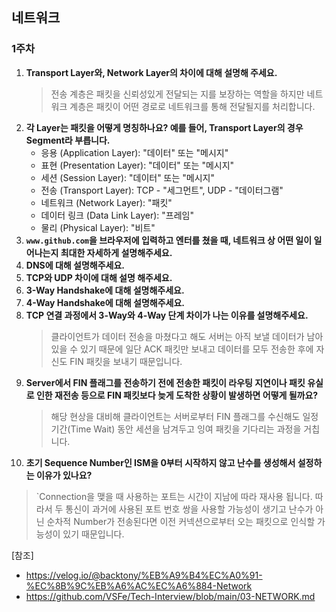 ## 네트워크 

### 1주차
1. **Transport Layer와, Network Layer의 차이에 대해 설명해 주세요.**
   > 전송 계층은 패킷을 신뢰성있게 전달되는 지를 보장하는 역할을 하지만 네트워크 계층은 패킷이 어떤 경로로 네트워크를 통해 전달될지를 처리합니다.
2. **각 Layer는 패킷을 어떻게 명칭하나요? 예를 들어, Transport Layer의 경우 Segment라 부릅니다.**
   - 응용 (Application Layer): "데이터" 또는 "메시지"
   - 표현 (Presentation Layer): "데이터" 또는 "메시지"
   - 세션 (Session Layer): "데이터" 또는 "메시지"
   - 전송 (Transport Layer): TCP - "세그먼트", UDP - "데이터그램"
   - 네트워크 (Network Layer): "패킷"
   - 데이터 링크 (Data Link Layer): "프레임"
   - 물리 (Physical Layer): "비트"
3. **`www.github.com`을 브라우저에 입력하고 엔터를 쳤을 때, 네트워크 상 어떤 일이 일어나는지 최대한 자세하게 설명해주세요.**
4. **DNS에 대해 설명해주세요.**
5. **TCP와 UDP 차이에 대해 설명 해주세요.**
6. **3-Way Handshake에 대해 설명해주세요.**
7. **4-Way Handshake에 대해 설명해주세요.**
8. **TCP 연결 과정에서 3-Way와 4-Way 단계 차이가 나는 이유를 설명해주세요.**
   > 클라이언트가 데이터 전송을 마쳤다고 해도 서버는 아직 보낼 데이터가 남아 있을 수 있기 때문에 일단 ACK 패킷만 보내고 데이터를 모두 전송한 후에 자신도 FIN 패킷을 보내기 때문입니다.
9. **Server에서 FIN 플래그를 전송하기 전에 전송한 패킷이 라우팅 지연이나 패킷 유실로 인한 재전송 등으로 FIN 패킷보다 늦게 도착한 상황이 발생하면 어떻게 될까요?**
   > 해당 현상을 대비해 클라이언트는 서버로부터 FIN 플래그를 수신해도 일정 기간(Time Wait) 동안 세션을 남겨두고 잉여 패킷을 기다리는 과정을 거칩니다.  
10. **초기 Sequence Number인 ISM을 0부터 시작하지 않고 난수를 생성해서 설정하는 이유가 있나요?**
   > `Connection을 맺을 때 사용하는 포트는 시간이 지남에 따라 재사용 됩니다. 따라서 두 통신이 과거에 사용된 포트 번호 쌍을 사용할 가능성이 생기고 난수가 아닌 순차적 Number가 전송된다면 이전 커넥션으로부터 오는 패킷으로 인식할 가능성이 있기 때문입니다.

[참조]
- https://velog.io/@backtony/%EB%A9%B4%EC%A0%91-%EC%8B%9C%EB%A6%AC%EC%A6%884-Network
- https://github.com/VSFe/Tech-Interview/blob/main/03-NETWORK.md
